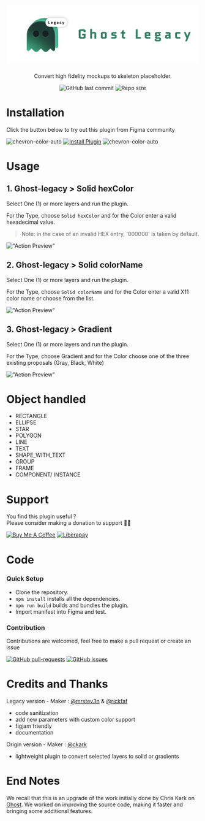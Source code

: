 <h1 align="center"><img alt="Ghost-legacy" src="src/assets/ghost-legacy.svg" height="150px"/></h1>

<div align="center">
  <p>Convert high fidelity mockups to skeleton placeholder.</p>
  
![GitHub last commit](https://img.shields.io/github/last-commit/mrstev3n/ghost-legacy?color=blue&style=plastic)
![Repo size](https://img.shields.io/github/repo-size/mrstev3n/ghost-legacy?color=orange&style=plastic)
</div>

# Installation

Click the button below to try out this plugin from Figma community

<picture id=arrow-n1>
  <source media="(prefers-color-scheme: dark)" srcset="https://i.postimg.cc/0yMTTzD4/chevron-animated-right.gif">
  <img alt="chevron-color-auto" src="https://i.postimg.cc/0yMTTzD4/chevron-animated-right.gif" height=24>
</picture>
<a href="https://www.figma.com/community/plugin/1017135840453013129"><img alt="Install Plugin" src="https://img.shields.io/endpoint?url=https://figma-plugin-badges.vercel.app/api/installs/1017135840453013129" height=24/></a>
<picture id=arrow-n2>
  <source media="(prefers-color-scheme: dark)" srcset="https://i.postimg.cc/ZKMks8B3/chevron-animated-left.gif">
  <img alt="chevron-color-auto" src="https://i.postimg.cc/ZKMks8B3/chevron-animated-left.gif" height=24>
</picture>

# Usage

## 1. Ghost-legacy > Solid hexColor

Select One (1) or more layers and run the plugin.

For the Type, choose `Solid hexColor` and for the Color enter a valid hexadecimal value.

> Note: in the case of an invalid HEX entry, '000000' is taken by default.

!["Action Preview"](src/assets/ghost-demo-1.gif)

## 2. Ghost-legacy > Solid colorName

Select One (1) or more layers and run the plugin.

For the Type, choose `Solid colorName` and for the Color enter a valid X11 color name or choose from the list.

!["Action Preview"](src/assets/ghost-demo-2.gif)

## 3. Ghost-legacy > Gradient

Select One (1) or more layers and run the plugin.

For the Type, choose Gradient and for the Color choose one of the three existing proposals (Gray, Black, White)

!["Action Preview"](src/assets/ghost-demo-3.gif)

# Object handled

- RECTANGLE
- ELLIPSE
- STAR
- POLYGON
- LINE
- TEXT
- SHAPE_WITH_TEXT
- GROUP
- FRAME
- COMPONENT/ INSTANCE

# Support

You find this plugin useful ? <br/> Please consider making a donation to support 🙏🏼

<p>
<a href="https://www.buymeacoffee.com/mrstev3n"><img alt="Buy Me A Coffee" src="https://www.buymeacoffee.com/assets/img/custom_images/orange_img.png" height=32></a>
<a href="https://liberapay.com/mrstev3n/"><img alt="Liberapay" src="https://img.shields.io/badge/Liberapay-F6C915?style=flat&logo=liberapay&logoColor=black" height=32></a>
</p>

# Code

### Quick Setup

- Clone the repository.
- `npm install` installs all the dependencies.
- `npm run build` builds and bundles the plugin.
- Import manifest into Figma and test.

### Contribution

Contributions are welcomed, feel free to make a pull request or create an issue

[![GitHub pull-requests](https://img.shields.io/github/issues-pr/mrstev3n/ghost-legacy.svg)](https://GitHub.com/mrstev3n/ghost-legacy/pull/)
[![GitHub issues](https://img.shields.io/github/issues/mrstev3n/ghost-legacy.svg)](https://GitHub.com/mrstev3n/ghost-legacy/issues/)

# Credits and Thanks

Legacy version - Maker : [@mrstev3n](https://github.com/mrstev3n) & [@rickfaf](https://github.com/rickfaf)

- code sanitization
- add new parameters with custom color support
- figjam friendly
- documentation

Origin version - Maker : [@ckark](https://github.com/ckark)

- lightweight plugin to convert selected layers to solid or gradients

# End Notes

We recall that this is an upgrade of the work initially done by Chris Kark on [Ghost](https://github.com/ckark/ghost). We worked on improving the source code, making it faster and bringing some additional features.
